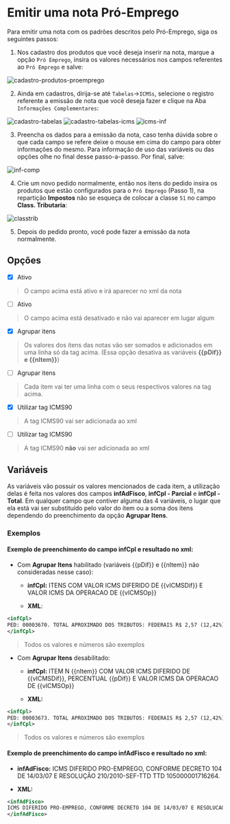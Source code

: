 # Emitir uma nota Pró-Emprego

Para emitir uma nota com os padrões descritos pelo Pró-Emprego, siga os seguintes passos:

1. Nos cadastro dos produtos que você deseja inserir na nota, marque a opção ```Pró Emprego```, insira os valores necessários nos campos 
referentes ao ```Pró Emprego``` e salve:

![cadastro-produtos-proemprego](https://raw.githubusercontent.com/netforcews/docs-erp/master/vendas/imgs/cadastro-produtos-proemprego.png)

2. Ainda em cadastros, dirija-se até ```Tabelas```->```ICMSs```, selecione o registro referente a emissão de nota que você deseja fazer e
clique na Aba ```Informações Complementares```:

![cadastro-tabelas](https://raw.githubusercontent.com/netforcews/docs-erp/master/vendas/imgs/cadastro-tabelas.png)
![cadastro-tabelas-icms](https://raw.githubusercontent.com/netforcews/docs-erp/master/vendas/imgs/cadastro-tabelas-icms.png)
![icms-inf](https://raw.githubusercontent.com/netforcews/docs-erp/master/vendas/imgs/icms-inf.png)

3. Preencha os dados para a emissão da nota, caso tenha dúvida sobre o que cada campo se refere deixe o mouse em cima do campo para obter
informações do mesmo. Para informação de uso das variáveis ou das opções olhe no final desse passo-a-passo. Por final, salve:

![inf-comp](https://raw.githubusercontent.com/netforcews/docs-erp/master/vendas/imgs/inf-comp.png)

4. Crie um novo pedido normalmente, então nos itens do pedido insira os produtos que estão configurados para o ```Pró Emprego``` (Passo 1),
na repartição **Impostos** não se esqueça de colocar a classe ```51``` no campo **Class. Tributaria**:

![classtrib](https://raw.githubusercontent.com/netforcews/docs-erp/master/vendas/imgs/classtrib.png)

5. Depois do pedido pronto, você pode fazer a emissão da nota normalmente.

## Opções

- [x] Ativo
> O campo acima está ativo e irá aparecer no xml da nota

- [ ] Ativo
> O campo acima está desativado e não vai aparecer em lugar algum

- [x] Agrupar itens
> Os valores dos itens das notas vão ser somados e adicionados em uma linha só da tag acima. (Essa opção desativa as variáveis **{{pDif}} e {{nItem}}**)

- [ ] Agrupar itens
> Cada item vai ter uma linha com o seus respectivos valores na tag acima.

- [x] Utilizar tag ICMS90
> A tag ICMS90 vai ser adicionada ao xml

- [ ] Utilizar tag ICMS90
> A tag ICMS90 **não** vai ser adicionada ao xml

## Variáveis

As variáveis vão possuir os valores mencionados de cada item, a utilização delas é feita nos valores dos campos **infAdFisco**,
**infCpl - Parcial** e **infCpl - Total**. Em qualquer campo que contiver alguma das 4 variáveis, o lugar que ela está vai ser
substituído pelo valor do item ou a soma dos itens dependendo do preenchimento da opção **Agrupar Itens**.

### Exemplos


#### Exemplo de preenchimento do campo **infCpl** e resultado no xml:

- Com **Agrupar Itens** habilitado (variáveis {{pDif}} e {{nItem}} não consideradas nesse caso):

  - **infCpl:** ITENS COM VALOR ICMS DIFERIDO DE {{vICMSDif}} E VALOR ICMS DA OPERACAO DE {{vICMSOp}}

  - **XML**:
```xml
<infCpl>
PED: 00003670. TOTAL APROXIMADO DOS TRIBUTOS: FEDERAIS R$ 2,57 (12,42%) ESTADUAIS R$ 2,38 (11,50%) FONTE IBPT. ITENS COM VALOR ICMS DIFERIDO DE 1,14 E VALOR ICMS DA OPERACAO DE 1,14
</infCpl>
```
> Todos os valores e números são exemplos

- Com **Agrupar Itens** desabilitado:

  - **infCpl:** ITEM N {{nItem}} COM VALOR ICMS DIFERIDO DE {{vICMSDif}}, PERCENTUAL {{pDif}} E VALOR ICMS DA OPERACAO DE {{vICMSOp}}

  - **XML:**
```xml
<infCpl>
PED: 00003673. TOTAL APROXIMADO DOS TRIBUTOS: FEDERAIS R$ 2,57 (12,42%) ESTADUAIS R$ 2,38 (11,50%) FONTE IBPT. ITEM N 1 COM VALOR ICMS DIFERIDO DE 1,14, PERCENTUAL 100 E VALOR ICMS DA OPERACAO DE 1,14. ITEM N 3 COM VALOR ICMS DIFERIDO DE 1,78, PERCENTUAL 100 E VALOR ICMS DA OPERACAO DE 1,78.
</infCpl>
```
> Todos os valores e números são exemplos


#### Exemplo de preenchimento do campo **infAdFisco** e resultado no xml:

- **infAdFisco:** ICMS DIFERIDO PRO-EMPREGO, CONFORME DECRETO 104 DE 14/03/07 E RESOLUÇÃO 210/2010-SEF-TTD TTD 105000001716264.

- **XML:**
```xml
<infAdFisco>
ICMS DIFERIDO PRO-EMPREGO, CONFORME DECRETO 104 DE 14/03/07 E RESOLUCAO 210/2010-SEF-TTD TTD 105000001716264.
</infAdFisco>
```
